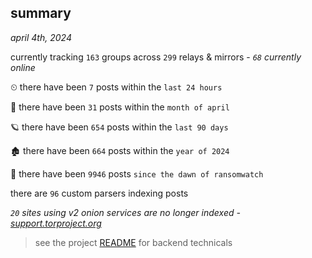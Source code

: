 
## summary
_april 4th, 2024_

currently tracking `163` groups across `299` relays & mirrors - _`68` currently online_

⏲ there have been `7` posts within the `last 24 hours`

🦈 there have been `31` posts within the `month of april`

🪐 there have been `654` posts within the `last 90 days`

🏚 there have been `664` posts within the `year of 2024`

🦕 there have been `9946` posts `since the dawn of ransomwatch`

there are `96` custom parsers indexing posts

_`20` sites using v2 onion services are no longer indexed - [support.torproject.org](https://support.torproject.org/onionservices/v2-deprecation/)_

> see the project [README](https://github.com/joshhighet/ransomwatch#ransomwatch--) for backend technicals
